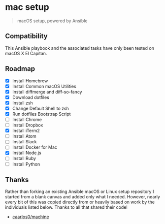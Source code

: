 # mac setup
> macOS setup, powered by Ansible

## Compatibility

This Ansible playbook and the associated tasks have only been tested on macOS X
El Capitan.

## Roadmap

- [x] Install Homebrew
- [x] Install Common macOS Utilities
- [x] Install diffmerge and diff-so-fancy
- [x] Download dotfiles
- [x] Install zsh
- [x] Change Default Shell to zsh
- [x] Run dotfiles Bootstrap Script
- [ ] Install Chrome
- [ ] Install Dropbox
- [x] Install iTerm2
- [ ] Install Atom
- [ ] Install Slack
- [ ] Install Docker for Mac
- [x] Install Node.js
- [ ] Install Ruby
- [ ] Install Python

## Thanks

Rather than forking an existing Ansible macOS or Linux setup repository I
started from a blank canvas and added only what I needed.  However, nearly every
bit of this was copied directly from or heavily based on work by the individuals
listed below. Thanks to all that shared their code!

* [caarlos0/machine](https://github.com/caarlos0/machine)
